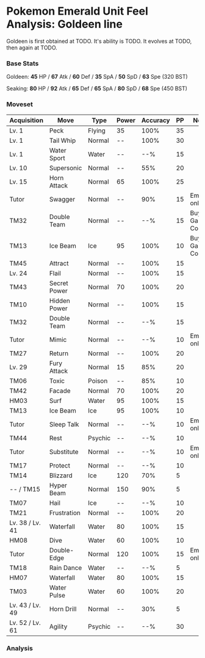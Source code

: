 # Pokemon Emerald Unit Feel Analysis: Goldeen line

Goldeen is first obtained at TODO. It's ability is TODO. It evolves at TODO, then again at TODO.

### Base Stats

Goldeen: **45** HP / **67** Atk / **60** Def / **35** SpA / **50** SpD / **63** Spe (320 BST)

Seaking: **80** HP / **92** Atk / **65** Def / **65** SpA / **80** SpD / **68** Spe (450 BST)

### Moveset

|Acquisition    |Move        |Type   |Power|Accuracy|PP |Notes                    |
|---            |---         |---    |---  |---     |---|---                      |
|Lv. 1          |Peck        |Flying |35   |100%    |35 |                         |
|Lv. 1          |Tail Whip   |Normal |--   |100%    |30 |                         |
|Lv. 1          |Water Sport |Water  |--   |--%     |15 |                         |
|Lv. 10         |Supersonic  |Normal |--   |55%     |20 |                         |
|Lv. 15         |Horn Attack |Normal |65   |100%    |25 |                         |
|Tutor          |Swagger     |Normal |--   |90%     |15 |Emerald only             |
|TM32           |Double Team |Normal |--   |--%     |15 |Buy at Game Corner       |
|TM13           |Ice Beam    |Ice    |95   |100%    |10 |Buy at Game Corner       |
|TM45           |Attract     |Normal |--   |100%    |15 |                         |
|Lv. 24         |Flail       |Normal |--   |100%    |15 |                         |
|TM43           |Secret Power|Normal |70   |100%    |20 |                         |
|TM10           |Hidden Power|Normal |--   |100%    |15 |                         |
|TM32           |Double Team |Normal |--   |--%     |15 |                         |
|Tutor          |Mimic       |Normal |--   |--%     |10 |Emerald only             |
|TM27           |Return      |Normal |--   |100%    |20 |                         |
|Lv. 29         |Fury Attack |Normal |15   |85%     |20 |                         |
|TM06           |Toxic       |Poison |--   |85%     |10 |                         |
|TM42           |Facade      |Normal |70   |100%    |20 |                         |
|HM03           |Surf        |Water  |95   |100%    |15 |                         |
|TM13           |Ice Beam    |Ice    |95   |100%    |10 |                         |
|Tutor          |Sleep Talk  |Normal |--   |--%     |10 |Emerald only             |
|TM44           |Rest        |Psychic|--   |--%     |10 |                         |
|Tutor          |Substitute  |Normal |--   |--%     |10 |Emerald only             |
|TM17           |Protect     |Normal |--   |--%     |10 |                         |
|TM14           |Blizzard    |Ice    |120  |70%     |5  |                         |
|-- / TM15      |Hyper Beam  |Normal |150  |90%     |5  |                         |
|TM07           |Hail        |Ice    |--   |--%     |10 |                         |
|TM21           |Frustration |Normal |--   |100%    |20 |                         |
|Lv. 38 / Lv. 41|Waterfall   |Water  |80   |100%    |15 |                         |
|HM08           |Dive        |Water  |60   |100%    |10 |                         |
|Tutor          |Double-Edge |Normal |120  |100%    |15 |Emerald only             |
|TM18           |Rain Dance  |Water  |--   |--%     |5  |                         |
|HM07           |Waterfall   |Water  |80   |100%    |15 |                         |
|TM03           |Water Pulse |Water  |60   |100%    |20 |                         |
|Lv. 43 / Lv. 49|Horn Drill  |Normal |--   |30%     |5  |                         |
|Lv. 52 / Lv. 61|Agility     |Psychic|--   |--%     |30 |                         |

### Analysis